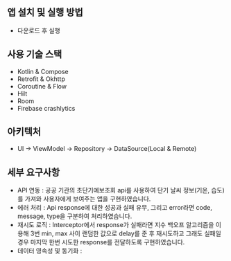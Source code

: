 ## 앱 설치 및 실행 방법
- 다운로드 후 실행

## 사용 기술 스택
- Kotlin & Compose
- Retrofit & Okhttp
- Coroutine & Flow
- Hilt
- Room
- Firebase crashlytics

## 아키텍처
- UI -> ViewModel -> Repository -> DataSource(Local & Remote)

## 세부 요구사항
- API 연동 : 공공 기관의 초단기예보조회 api를 사용하여 단기 날씨 정보(기온, 습도)를 가져와 사용자에게 보여주는 앱을 구현하였습니다.
- 에러 처리 : Api response에 대한 성공과 실패 유무, 그리고 error라면 code, message, type을 구분하여 처리하였습니다.
- 재시도 로직 : Interceptor에서 response가 실패라면 지수 백오프 알고리즘을 이용해 3번 min, max 사이 랜덤한 값으로 delay를 준 후 재시도하고 그래도 실패일 경우 마지막 한번 시도한 response를 전달하도록 구현하였습니다.
- 데이터 영속성 및 동기화 : 
